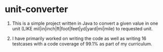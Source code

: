 # unit-converter
1. This is a simple project written in Java to convert a given value in one unit (LIKE mil|in|inch|ft|foot|feet|yd|yard|mi|mile) to requested unit.

2. I have primarily worked on writing the code as well as writing 16 testcases with a code coverage of 99.1% as part of my curriculum.
